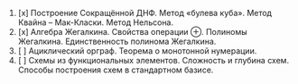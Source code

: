 1. [x] Построение Сокращённой ДНФ. Метод «булева куба». Метод Квайна – Мак-Класки. Метод Нельсона.
2. [x] Алгебра Жегалкина. Свойства операции ⊕. Полиномы Жегалкина. Единственность полинома Жегалкина.
3. [ ] Ациклический орграф. Теорема о монотонной нумерации.
4. [ ] Схемы из функциональных элементов. Сложность и глубина схем. Способы построения схем в стандартном базисе.
